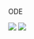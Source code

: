 ODE

<img src="https://latex.codecogs.com/svg.latex?\Large&space;\frac{\mathrm{d}x}{\mathrm{d}t}=k_{1}S+k_{2}y_{p}-k_{3}x"/>
<img src="https://latex.codecogs.com/svg.latex?\Large&space;\frac{\mathrm{d}y}{\mathrm{d}t} = k_{4}x\frac{Y-y_{p}}{K_{4}+Y-y_{p}}-\frac{k_{5}Ey_{p}}{K_{5}+y_{p}}"/>
